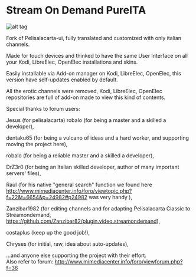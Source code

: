 # Stream On Demand PureITA

![alt tag](https://raw.githubusercontent.com/Fenice82/plugin.video.streamondemand-pureita/master/icon.png)


Fork of Pelisalacarta-ui, fully translated and customized with only italian channels.

Made for touch devices and thinked to have the same User Interface on all your Kodi, LibreElec, OpenElec installations and skins.

Easily installable via Add-on manager on Kodi, LibreElec, OpenElec, this version have self-updates enabled by default.

All the erotic channels were removed, Kodi, LibreElec, OpenElec repositories are full of add-on made to view this kind of contents.

Special thanks to forum users:                                                                                                        

Jesus (for pelisalacarta) robalo (for being a master and a skilled a developer),                                                      

dentaku65 (for being a vulcano of ideas and a hard worker, and supporting moving the project here),                                   

robalo (for being a reliable master and a skilled a developer),                                                                       

DrZ3r0 (for being an Italian skilled developer, author of many important servers' files),                                             

Raùl (for his native "general search" function we found here http://www.mimediacenter.info/foro/viewtopic.php?f=22&t=6654&p=24982#p24982      was very handy ),                                    

Zanzibar1982 (for editing channels and for adapting Pelisalacarta Classic to Streamondemand,
              https://github.com/Zanzibar82/plugin.video.streamondemand),                                                             

costaplus (keep up the good job!),                                                                                                    

Chryses (for initial, raw, idea about auto-updates),                                                                                  

...and anyone else supporting the project with their effort.                                                                                                                                                                                                                       
Also refer to forum: http://www.mimediacenter.info/foro/viewforum.php?f=36
